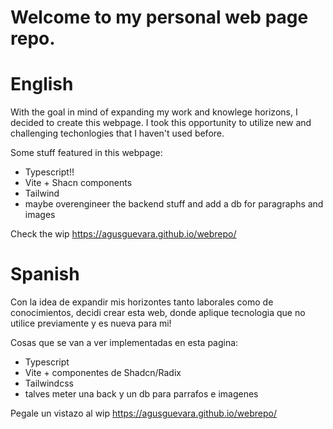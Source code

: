 # Welcome to my personal web page repo.

# English 

With the goal in mind of expanding my work and knowlege horizons, I decided to create this webpage. I took this opportunity to utilize new and challenging techonlogies that I haven't used before.

Some stuff featured in this webpage:

- Typescript!!
- Vite + Shacn components
- Tailwind
- maybe overengineer the backend stuff and add a db for paragraphs and images

Check the wip https://agusguevara.github.io/webrepo/

# Spanish

Con la idea de expandir mis horizontes tanto laborales como de conocimientos, decidi crear esta web, donde aplique tecnologia que no utilice previamente y es nueva para mi!

Cosas que se van a ver implementadas en esta pagina:

- Typescript
- Vite + componentes de Shadcn/Radix
- Tailwindcss
- talves meter una back y un db para parrafos e imagenes 

Pegale un vistazo al wip https://agusguevara.github.io/webrepo/
